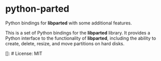 python-parted
=============

Python bindings for **libparted** with some additional features.

This is a set of Python bindings for the **libparted** library. It
provides a Python interface to the functionality of **libparted**,
including the ability to create, delete, resize, and move partitions
on hard disks.

[]: # License: MIT
